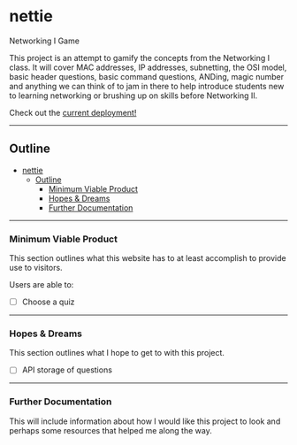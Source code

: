 # nettie
Networking I Game

This project is an attempt to gamify the concepts from the Networking I class.  It will cover MAC addresses, IP addresses, subnetting, the OSI model, basic header questions, basic command questions, ANDing, magic number and anything we can think of to jam in there to help introduce students new to learning networking or brushing up on skills before Networking II.

Check out the [current deployment!][Deployment]

---
## Outline

- [nettie](#nettie)
	- [Outline](#outline)
		- [Minimum Viable Product](#minimum-viable-product)
		- [Hopes \& Dreams](#hopes--dreams)
		- [Further Documentation](#further-documentation)

---

### Minimum Viable Product
<div name="minimum-viable-product"/>

This section outlines what this website has to at least accomplish to provide use to visitors.

Users are able to:
- [ ] Choose a quiz
---

### Hopes & Dreams
<div name="hopes-dreams"/>

This section outlines what I hope to get to with this project.

- [ ] API storage of questions

---

### Further Documentation
<div name="documentation"/>

This will include information about how I would like this project to look and perhaps some resources that helped me along the way.




[Deployment]: https://jewynia.github.io/nettie/
